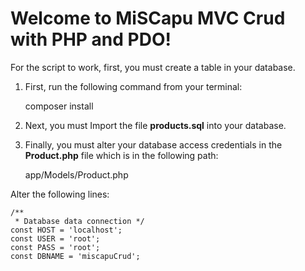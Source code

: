 # Welcome to MiSCapu MVC Crud with PHP and PDO!


For the script to work, first, you must create a table in your database.

1. First, run the following command from your terminal:

    composer install

2. Next, you must Import the file **products.sql** into your database.

3. Finally, you must alter your database access credentials in the **Product.php** file which is in the following path:

    app/Models/Product.php

Alter the following lines:

    /**  
     * Database data connection */
    const HOST = 'localhost';  
    const USER = 'root';  
    const PASS = 'root';  
    const DBNAME = 'miscapuCrud';



